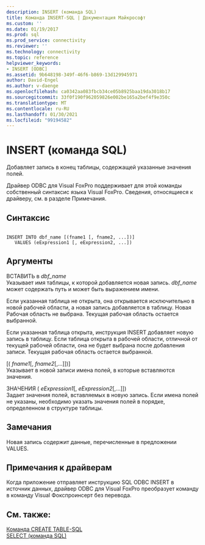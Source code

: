 ```yaml
---
description: INSERT (команда SQL)
title: Команда INSERT-SQL | Документация Майкрософт
ms.custom: ''
ms.date: 01/19/2017
ms.prod: sql
ms.prod_service: connectivity
ms.reviewer: ''
ms.technology: connectivity
ms.topic: reference
helpviewer_keywords:
- INSERT [ODBC]
ms.assetid: 9b648198-349f-46f6-b869-13d129945971
author: David-Engel
ms.author: v-daenge
ms.openlocfilehash: ca0342aa083fbcb34ce05b8925baa19da3018b17
ms.sourcegitcommit: 33f0f190f962059826e002be165a2bef4f9e350c
ms.translationtype: MT
ms.contentlocale: ru-RU
ms.lasthandoff: 01/30/2021
ms.locfileid: "99194582"
---
```

# <a name="insert---sql-command"></a>INSERT (команда SQL)
Добавляет запись в конец таблицы, содержащей указанные значения полей.  
  
 Драйвер ODBC для Visual FoxPro поддерживает для этой команды собственный синтаксис языка Visual FoxPro. Сведения, относящиеся к драйверу, см. в разделе Примечания.  
  
## <a name="syntax"></a>Синтаксис  
  
```  
  
INSERT INTO dbf_name [(fname1 [, fname2, ...])]  
   VALUES (eExpression1 [, eExpression2, ...])  
```  
  
## <a name="arguments"></a>Аргументы  
 ВСТАВИТЬ в *dbf_name*  
 Указывает имя таблицы, к которой добавляется новая запись. *dbf_name* может содержать путь и может быть выражением имени.  
  
 Если указанная таблица не открыта, она открывается исключительно в новой рабочей области, а новая запись добавляется в таблицу. Новая Рабочая область не выбрана. Текущая рабочая область остается выбранной.  
  
 Если указанная таблица открыта, инструкция INSERT добавляет новую запись в таблицу. Если таблица открыта в рабочей области, отличной от текущей рабочей области, она не будет выбрана после добавления записи. Текущая рабочая область остается выбранной.  
  
 [( *fname1*[, *fname2*[,...]])]  
 Указывает в новой записи имена полей, в которые вставляются значения.  
  
 ЗНАЧЕНИЯ ( *eExpression1*[, *eExpression2*[,...]])  
 Задает значения полей, вставляемых в новую запись. Если имена полей не указаны, необходимо указать значения полей в порядке, определенном в структуре таблицы.  
  
## <a name="remarks"></a>Замечания  
 Новая запись содержит данные, перечисленные в предложении VALUES.  
  
## <a name="driver-remarks"></a>Примечания к драйверам  
 Когда приложение отправляет инструкцию SQL ODBC INSERT в источник данных, драйвер ODBC для Visual FoxPro преобразует команду в команду Visual Фокспроинсерт без перевода.  
  
## <a name="see-also"></a>См. также:  
 [Команда CREATE TABLE-SQL](../../odbc/microsoft/create-table-sql-command.md)   
 [SELECT (команда SQL)](../../odbc/microsoft/select-sql-command.md)
